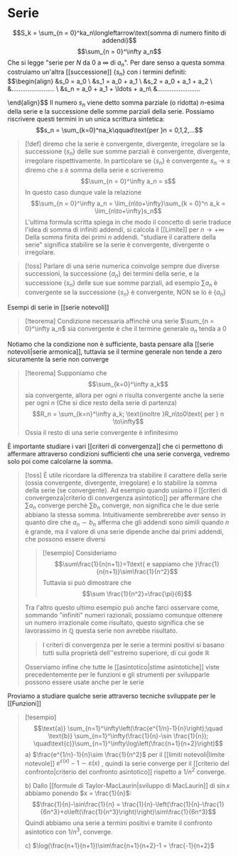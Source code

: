 # Serie
$$S_k = \sum_{n = 0}^ka_n\longleftarrow\text{somma di numero finito di addendi}$$ $$\sum_{n = 0}^\infty a_n$$
Che si legge "serie per $N$ da $0$ a $\infty$ di $a_n$". Per dare senso a questa somma costruiamo un'altra [[successione]] $\{s_n\}$ con i termini definiti:
$$\begin{align}
&s_0 = a_0 \\
&s_1 = a_0 + a_1 \\
&s_2 = a_0 + a_1 + a_2 \\
&........................ \\
&s_n = a_0 + a_1 + \ldots + a_n\\
&........................

\end{align}$$
Il numero $s_n$ viene detto somma parziale (o ridotta) $n$-esima della serie e la successione delle somme parziali della serie.
Possiamo riscrivere questi termini in un unica scrittura sintetica:
$$s_n = \sum_{k=0}^na_k\qquad\text{per }n = 0,1,2,...$$

>[!def] 
>diremo che la serie è convergente, divergente, irregolare se la successione $\{s_n\}$ delle sue somme parziali è convergente, divergente, irregolare rispettivamente. In particolare se $\{s_n\}$ è convergente $s_n \to s$ diremo che $s$ è somma della serie e scriveremo
>$$\sum_{n = 0}^\infty a_n = s$$ 
> In questo caso dunque vale la relazione
> $$\sum_{n = 0}^\infty a_n = \lim_{n\to+\infty}\sum_{k = 0}^n a_k = \lim_{n\to+\infty}s_n$$
L'ultima formula scritta spiega in che modo il concetto di serie traduce l'idea di somma di infiniti addendi, si calcola il [[Limite]] per $n \to+\infty$ Della somma finita dei primi $n$ addendi.
>"studiare il carattere della serie" significa stabilire se la serie è convergente, divergente o irregolare.

>[!oss]
>Parlare di una serie numerica coinvolge sempre due diverse successioni, la successione $\{a_n\}$ dei termini della serie, e la successione $\{s_n\}$ delle sue sue somme parziali, ad esempio $\sum a_n$ è convergente se la successione $\{s_n\}$ è convergente, NON se lo è $\{a_n\}$

Esempi di serie in [[serie notevoli]]


>[!teorema]
>Condizione necessaria affinchè una serie $\sum_{n = 0}^\infty a_n$ sia convergente è che il termine generale $a_n$ tenda a $0$

Notiamo che la condizione non è sufficiente, basta pensare alla [[serie notevoli|serie armonica]], tuttavia se il termine generale non tende a zero sicuramente la serie non converge

>[!teorema]
>Supponiamo che
>$$\sum_{k=0}^\infty a_k$$ sia convergente, allora per ogni $n$ risulta convergente anche la serie per ogni $n$ (Che si dice resto della serie di partenza)
>$$R_n = \sum_{k=n}^\infty a_k; \text{inoltre }R_n\to0\text{ per } n \to\infty$$
>Ossia il resto di una serie convergente è infinitesimo

È importante studiare i vari [[criteri di convergenza]] che ci permettono di affermare attraverso condizioni sufficienti che una serie converga, vedremo solo poi come calcolarne la somma.

>[!oss]
>È utile ricordare la differenza tra stabilire il carattere della serie (ossia convergente, divergente, irregolare) e lo stabilire la somma della serie (se convergente).
>Ad esempio quando usiamo il [[criteri di convergenza|criterio di convergenza asintotico]] per affermare che $\sum a_n$ converge perchè $\sum b_n$ converge, non significa che le due serie abbiano la stessa somma.
>Intuitivamente sembrerebbe aver senso in quanto dire che $a_n \sim b_n$ afferma che gli addendi sono simili quando $n$ è grande, ma il valore di una serie dipende anche dai primi addendi, che possono essere diversi
>
>>[!esempio]
>>Consideriamo
>>$$\sum\frac{1}{n(n+1)}=1\text{ e sappiamo che }\frac{1}{n(n+1)}\sim\frac{1}{n^2}$$
>>Tuttavia si può dimostrare che
>>$$\sum \frac{1}{n^2}=\frac{\pi}{6}$$
>
>Tra l'altro questo ultimo esempio può anche farci osservare come, sommando "infiniti" numeri razionali, possiamo comunque ottenere un numero irrazionale come risultato, questo significa che se lavorassimo in $\mathbb Q$ questa serie non avrebbe risultato.
>
>>I criteri di convergenza per le serie a termini positivi si basano tutti sulla proprietà dell''estremo superiore, di cui gode $\mathbb R$
>
>Osserviamo infine che tutte le [[asintotico|stime asintotiche]] viste precedentemente per le funzioni e gli strumenti per svilupparle possono essere usate anche per le serie

Proviamo a studiare qualche serie attraverso tecniche sviluppate per le [[Funzioni]]
>[!esempio]
>$$\text{a)} \sum_{n=1}^\infty\left(\frac{e^{1/n}-1}{n}\right);\quad \text{b)} \sum_{n=1}^\infty(\frac{1}{n}-\sin \frac{1}{n}); \quad\text{c)}\sum_{n=1}^\infty\log\left(\frac{n+1}{n+2}\right)$$
>a) $\frac{e^{1/n}-1}{n}\sim \frac{1}{n^2}$ per il [[limiti notevoli|limite notevole]] $e^{\varepsilon(x)} - 1 \sim \varepsilon(x)$ , quindi la serie converge per il [[criterio del confronto|criterio del confronto asintotico]] rispetto a $1/n^2$ converge.
>
>b) Dallo [[formule di Taylor-MacLaurin|sviluppo di MacLaurin]] di $\sin x$ abbiamo ponendo $x = \frac{1}{n}$:
>$$\frac{1}{n}-\sin\frac{1}{n} = \frac{1}{n}-\left(\frac{1}{n}-\frac{1}{6n^3}+o\left(\frac{1}{n^3}\right)\right)\sim\frac{1}{6n^3}$$
>Quindi abbiamo una serie a termini positivi e tramite il confronto asintotico con $1/n^3$, converge.
>
>
>c) $\log(\frac{n+1}{n+1})\sim\frac{n+1}{n+2}-1 = \frac{-1}{n+2}$